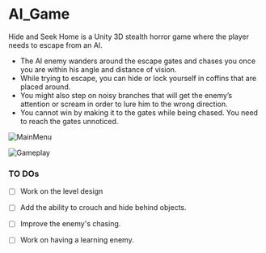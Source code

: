 # AI_Game
 
Hide and Seek Home is a Unity 3D stealth horror game where the player needs to escape from an AI. 
- The AI enemy wanders around the escape gates and chases you once you are within his angle and distance of vision. 
- While trying to escape, you can hide or lock yourself in coffins that are placed around. 
- You might also step on noisy branches that will get the enemy’s attention or scream in order to lure him to the wrong direction. 
- You cannot win by making it to the gates while being chased. You need to reach the gates unnoticed.

![MainMenu](https://user-images.githubusercontent.com/55946014/147847042-8e31d162-1ceb-4be4-b369-486cea61fc81.jpg)

![Gameplay](https://user-images.githubusercontent.com/55946014/147847074-99af3ae7-66c8-4793-8d5c-9f99fc961d5f.jpg)

### TO DOs

- [ ] Work on the level design
- [ ] Add the ability to crouch and hide behind objects.
- [ ] Improve the enemy's chasing.
- [ ] Work on having a learning enemy.




